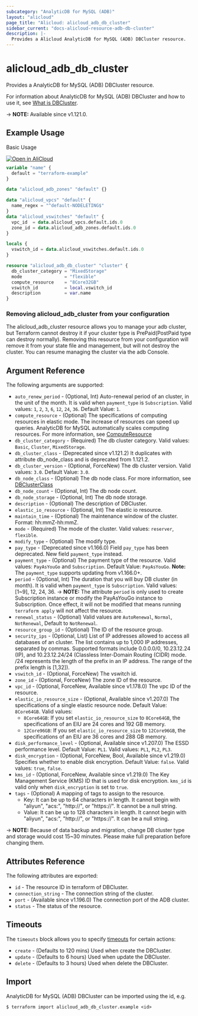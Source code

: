 ```yaml
---
subcategory: "AnalyticDB for MySQL (ADB)"
layout: "alicloud"
page_title: "Alicloud: alicloud_adb_db_cluster"
sidebar_current: "docs-alicloud-resource-adb-db-cluster"
description: |-
  Provides a Alicloud AnalyticDB for MySQL (ADB) DBCluster resource.
---
```


# alicloud_adb_db_cluster

Provides a AnalyticDB for MySQL (ADB) DBCluster resource.

For information about AnalyticDB for MySQL (ADB) DBCluster and how to use it, see [What is DBCluster](https://www.alibabacloud.com/help/en/analyticdb-for-mysql/developer-reference/api-adb-2021-12-01-createdbcluster).

-> **NOTE:** Available since v1.121.0.

## Example Usage

Basic Usage

<div style="display: block;margin-bottom: 40px;"><div class="oics-button" style="float: right;position: absolute;margin-bottom: 10px;">
  <a href="https://api.aliyun.com/api-tools/terraform?resource=alicloud_adb_db_cluster&exampleId=aa431eca-925a-85a6-ebd6-cd03b6e898e4704d8bbd&activeTab=example&spm=docs.r.adb_db_cluster.0.aa431eca92&intl_lang=EN_US" target="_blank">
    <img alt="Open in AliCloud" src="https://img.alicdn.com/imgextra/i1/O1CN01hjjqXv1uYUlY56FyX_!!6000000006049-55-tps-254-36.svg" style="max-height: 44px; max-width: 100%;">
  </a>
</div></div>

```terraform
variable "name" {
  default = "terraform-example"
}

data "alicloud_adb_zones" "default" {}

data "alicloud_vpcs" "default" {
  name_regex = "^default-NODELETING$"
}
data "alicloud_vswitches" "default" {
  vpc_id  = data.alicloud_vpcs.default.ids.0
  zone_id = data.alicloud_adb_zones.default.ids.0
}

locals {
  vswitch_id = data.alicloud_vswitches.default.ids.0
}

resource "alicloud_adb_db_cluster" "cluster" {
  db_cluster_category = "MixedStorage"
  mode                = "flexible"
  compute_resource    = "8Core32GB"
  vswitch_id          = local.vswitch_id
  description         = var.name
}
```

### Removing alicloud_adb_cluster from your configuration

The alicloud_adb_cluster resource allows you to manage your adb cluster, but Terraform cannot destroy it if your cluster type is PrePaid(PostPaid type can destroy normally). Removing this resource from your configuration will remove it from your state file and management, but will not destroy the cluster. You can resume managing the cluster via the adb Console.

## Argument Reference

The following arguments are supported:

* `auto_renew_period` - (Optional, Int) Auto-renewal period of an cluster, in the unit of the month. It is valid when `payment_type` is `Subscription`. Valid values: `1`, `2`, `3`, `6`, `12`, `24`, `36`. Default Value: `1`.
* `compute_resource` - (Optional) The specifications of computing resources in elastic mode. The increase of resources can speed up queries. AnalyticDB for MySQL automatically scales computing resources. For more information, see [ComputeResource](https://www.alibabacloud.com/help/en/analyticdb-for-mysql/developer-reference/api-adb-2019-03-15-describecomputeresource)
* `db_cluster_category` - (Required) The db cluster category. Valid values: `Basic`, `Cluster`, `MixedStorage`.
* `db_cluster_class` - (Deprecated since v1.121.2) It duplicates with attribute db_node_class and is deprecated from 1.121.2.
* `db_cluster_version` - (Optional, ForceNew) The db cluster version. Valid values: `3.0`. Default Value: `3.0`.
* `db_node_class` - (Optional) The db node class. For more information, see [DBClusterClass](https://help.aliyun.com/document_detail/190519.html)
* `db_node_count` - (Optional, Int) The db node count.
* `db_node_storage` - (Optional, Int) The db node storage.
* `description` - (Optional) The description of DBCluster.
* `elastic_io_resource` - (Optional, Int) The elastic io resource.
* `maintain_time` - (Optional) The maintenance window of the cluster. Format: hh:mmZ-hh:mmZ.
* `mode` - (Required) The mode of the cluster. Valid values: `reserver`, `flexible`.
* `modify_type` - (Optional) The modify type.
* `pay_type` - (Deprecated since v1.166.0) Field `pay_type` has been deprecated. New field `payment_type` instead.
* `payment_type` - (Optional) The payment type of the resource. Valid values: `PayAsYouGo` and `Subscription`. Default Value: `PayAsYouGo`. **Note:** The `payment_type` supports updating from v1.166.0+.
* `period` - (Optional, Int) The duration that you will buy DB cluster (in month). It is valid when `payment_type` is `Subscription`. Valid values: [1~9], 12, 24, 36.
-> **NOTE:** The attribute `period` is only used to create Subscription instance or modify the PayAsYouGo instance to Subscription. Once effect, it will not be modified that means running `terraform apply` will not affect the resource.
* `renewal_status` - (Optional) Valid values are `AutoRenewal`, `Normal`, `NotRenewal`, Default to `NotRenewal`.
* `resource_group_id` - (Optional) The ID of the resource group.
* `security_ips` - (Optional, List) List of IP addresses allowed to access all databases of an cluster. The list contains up to 1,000 IP addresses, separated by commas. Supported formats include 0.0.0.0/0, 10.23.12.24 (IP), and 10.23.12.24/24 (Classless Inter-Domain Routing (CIDR) mode. /24 represents the length of the prefix in an IP address. The range of the prefix length is [1,32]).
* `vswitch_id` - (Optional, ForceNew) The vswitch id.
* `zone_id` - (Optional, ForceNew) The zone ID of the resource.
* `vpc_id` - (Optional, ForceNew, Available since v1.178.0) The vpc ID of the resource.
* `elastic_io_resource_size` - (Optional, Available since v1.207.0) The specifications of a single elastic resource node. Default Value: `8Core64GB`. Valid values:
  - `8Core64GB`: If you set `elastic_io_resource_size` to `8Core64GB`, the specifications of an EIU are 24 cores and 192 GB memory.
  - `12Core96GB`: If you set `elastic_io_resource_size` to `12Core96GB`, the specifications of an EIU are 36 cores and 288 GB memory.
* `disk_performance_level` - (Optional, Available since v1.207.0) The ESSD performance level. Default Value: `PL1`. Valid values: `PL1`, `PL2`, `PL3`.
* `disk_encryption` - (Optional, ForceNew, Bool, Available since v1.219.0) Specifies whether to enable disk encryption. Default Value: `false`. Valid values: `true`, `false`.
* `kms_id` - (Optional, ForceNew, Available since v1.219.0) The Key Management Service (KMS) ID that is used for disk encryption. `kms_id` is valid only when `disk_encryption` is set to `true`.
* `tags` - (Optional) A mapping of tags to assign to the resource.
  - Key: It can be up to 64 characters in length. It cannot begin with "aliyun", "acs:", "http://", or "https://". It cannot be a null string.
  - Value: It can be up to 128 characters in length. It cannot begin with "aliyun", "acs:", "http://", or "https://". It can be a null string.

-> **NOTE:** Because of data backup and migration, change DB cluster type and storage would cost 15~30 minutes. Please make full preparation before changing them.

## Attributes Reference

The following attributes are exported:

* `id` - The resource ID in terraform of DBCluster.
* `connection_string` - The connection string of the cluster.
* `port` - (Available since v1.196.0) The connection port of the ADB cluster.
* `status` - The status of the resource.

## Timeouts

The `timeouts` block allows you to specify [timeouts](https://www.terraform.io/docs/configuration-0-11/resources.html#timeouts) for certain actions:

* `create` - (Defaults to 120 mins) Used when create the DBCluster.
* `update` - (Defaults to 6  hours) Used when update the DBCluster.
* `delete` - (Defaults to 3 hours) Used when delete the DBCluster.

## Import

AnalyticDB for MySQL (ADB) DBCluster can be imported using the id, e.g.

```shell
$ terraform import alicloud_adb_db_cluster.example <id>
```
